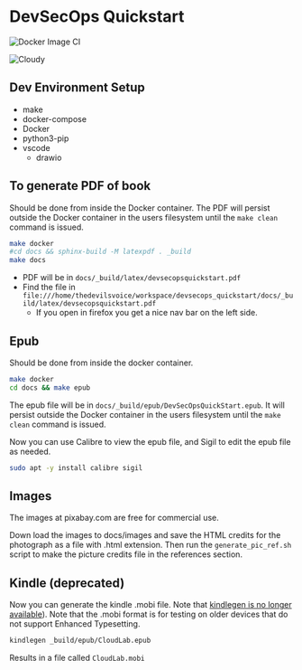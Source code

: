 # DevSecOps Quickstart

![Docker Image CI](https://github.com/thedevilsvoice/devsecops_quickstart/workflows/Docker%20Image%20CI/badge.svg?branch=master)

![Cloudy](https://github.com/thedevilsvoice/devsecops_quickstart/blob/master/docs/images/sky-690293_1920.jpg)

## Dev Environment Setup

- make
- docker-compose
- Docker
- python3-pip
- vscode 
  - drawio

## To generate PDF of book

Should be done from inside the Docker container. The PDF will persist
outside the Docker container in the users filesystem until
the `make clean` command is issued.

```bash
make docker
#cd docs && sphinx-build -M latexpdf . _build
make docs
```

- PDF will be in `docs/_build/latex/devsecopsquickstart.pdf`
- Find the file in `file:///home/thedevilsvoice/workspace/devsecops_quickstart/docs/_build/latex/devsecopsquickstart.pdf`
  - If you open in firefox you get a nice nav bar on the left side.

## Epub

Should be done from inside the docker container.

```bash
make docker
cd docs && make epub
```

The epub file will be in `docs/_build/epub/DevSecOpsQuickStart.epub`. It
will persist outside the Docker container in the users filesystem until
the `make clean` command is issued.

Now you can use Calibre to view the epub file, and Sigil to edit the
epub file as needed.

```bash
sudo apt -y install calibre sigil
```

## Images

The images at pixabay.com are free for commercial use.

Down load the images to docs/images and save the HTML credits
for the photograph as a file with .html extension. Then run the
`generate_pic_ref.sh` script to make the picture credits file
in the references section.

## Kindle (deprecated)

Now you can generate the kindle .mobi file. Note that [kindlegen is no longer
available](https://www.amazon.com/gp/feature.html?docId=1000765211)). Note that
the .mobi format is for testing on older devices that do not support 
Enhanced Typesetting.

```bash
kindlegen _build/epub/CloudLab.epub
```

Results in a file called `CloudLab.mobi`
